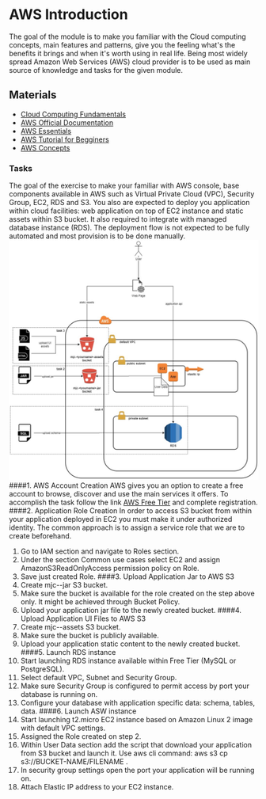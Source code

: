# AWS Introduction
The goal of the module is to make you familiar with the Cloud computing concepts, 
main features and patterns, give you the feeling what's the benefits it brings and when it's
worth using in real life. Being most widely spread Amazon Web Services (AWS) cloud provider
is to be used as main source of knowledge and tasks for the given module.

## Materials
* [Cloud Computing Fundamentals](https://youtu.be/uroryFU78gM)
* [AWS Official Documentation](https://docs.aws.amazon.com/index.html?nc2=h_ql_doc_do)
* [AWS Essentials](https://www.youtube.com/playlist?list=PLv2a_5pNAko0Mijc6mnv04xeOut443Wnk)
* [AWS Tutorial for Begginers](https://youtu.be/IT1X42D1KeA)
* [AWS Concepts](https://www.youtube.com/playlist?list=PLv2a_5pNAko2Jl4Ks7V428ttvy-Fj4NKU)

### Tasks
The goal of the exercise to make your familiar with AWS console, base components available in AWS such as
Virtual Private Cloud (VPC), Security Group, EC2, RDS and S3. You also are expected to deploy you application within
cloud facilities: web application on top of EC2 instance and static assets within S3 bucket. It also required to 
integrate with managed database instance (RDS). The deployment flow is not expected 
to be fully automated and most provision is to be done manually.
![image info](./vision.jpg)
####1. AWS Account Creation
AWS gives you an option to create a free account to browse, discover and use the main services
it offers.
To accomplish the  task follow the link [AWS Free Tier](https://aws.amazon.com/free/?all-free-tier.sort-by=item.additionalFields.SortRank&all-free-tier.sort-order=asc)
and complete registration.
####2. Application Role Creation
In order to access S3 bucket from within your application deployed in EC2 you must make it under authorized identity.
The common approach is to assign a service role that we are to create beforehand.
1. Go to IAM section and navigate to Roles section.
2. Under the section Common use cases select EC2 and assign AmazonS3ReadOnlyAccess permission policy on Role.
3. Save just created Role.
####3. Upload Application Jar to AWS S3
1. Create mjc-<yourname>-jar S3 bucket.
2. Make sure the bucket is available for the role created on the step above only. It might be achieved 
through Bucket Policy.
3. Upload your application jar file to the newly created bucket.
####4. Upload Application UI Files to AWS S3
1. Create mjc-<yourname>-assets S3 bucket.
2. Make sure the bucket is publicly available.
3. Upload your application static content to the newly created bucket.
####5. Launch RDS instance
1. Start launching RDS instance available within Free Tier (MySQL or PostgreSQL).
2. Select default VPC, Subnet and Security Group. 
3. Make sure Security Group is configured to permit access by port your database is running on.
4. Configure your database with application specific data: schema, tables, data.
####6. Launch ASW instance
1. Start launching t2.micro EC2 instance based on Amazon Linux 2 image with default VPC settings. 
2. Assigned the Role created on step 2.
2. Within User Data section add the script that download your application from S3 bucket and launch it. Use
aws cli command: aws s3 cp s3://BUCKET-NAME/FILENAME . 
3. In security group settings open the port your application will be running on.
4. Attach Elastic IP address to your EC2 instance.
